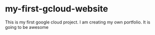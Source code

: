 # my-first-gcloud-website
This is my first google cloud project. I am creating my own portfolio. It is going to be awesome
